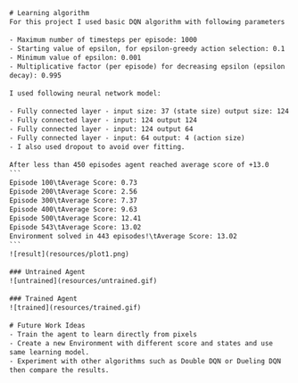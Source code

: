 
    # Learning algorithm
    For this project I used basic DQN algorithm with following parameters

    - Maximum number of timesteps per episode: 1000
    - Starting value of epsilon, for epsilon-greedy action selection: 0.1
    - Minimum value of epsilon: 0.001
    - Multiplicative factor (per episode) for decreasing epsilon (epsilon decay): 0.995

    I used following neural network model:

    - Fully connected layer - input size: 37 (state size) output size: 124
    - Fully connected layer - input: 124 output 124
    - Fully connected layer - input: 124 output 64
    - Fully connected layer - input: 64 output: 4 (action size)
    - I also used dropout to avoid over fitting.

    After less than 450 episodes agent reached average score of +13.0
    ```
    Episode 100\tAverage Score: 0.73
    Episode 200\tAverage Score: 2.56
    Episode 300\tAverage Score: 7.37
    Episode 400\tAverage Score: 9.63
    Episode 500\tAverage Score: 12.41
    Episode 543\tAverage Score: 13.02
    Environment solved in 443 episodes!\tAverage Score: 13.02
    ```
    ![result](resources/plot1.png)

    ### Untrained Agent
    ![untrained](resources/untrained.gif)

    ### Trained Agent
    ![trained](resources/trained.gif)

    # Future Work Ideas
    - Train the agent to learn directly from pixels
    - Create a new Environment with different score and states and use same learning model.
    - Experiment with other algorithms such as Double DQN or Dueling DQN then compare the results.